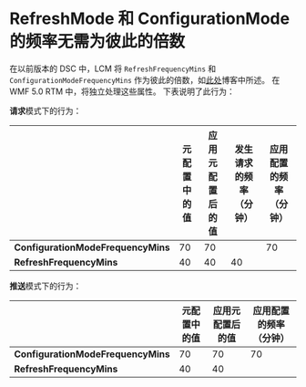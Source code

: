# RefreshMode 和 ConfigurationMode 的频率无需为彼此的倍数

在以前版本的 DSC 中，LCM 将 `RefreshFrequencyMins` 和 `ConfigurationModeFrequencyMins` 作为彼此的倍数，如[此处](http://blogs.msdn.com/b/powershell/archive/2013/12/09/understanding-meta-configuration-in-windows-powershell-desired-state-configuration.aspx)博客中所述。 在 WMF 5.0 RTM 中，将独立处理这些属性。 下表说明了此行为：

**请求**模式下的行为： 

|                                  |**元配置中的值**|**应用元配置后的值**|**发生请求的频率（分钟）**|**应用配置的频率（分钟）**|
|----------------------------------|-------------------------------|---------------------------------------------|------------------------------------|------------------------------------------------|
|**ConfigurationModeFrequencyMins**|70                             |70                                           |                                    |70                                              |
|**RefreshFrequencyMins**          |40                             |40                                           |40                                  |                                                |

**推送**模式下的行为：

|                                  |**元配置中的值**|**应用元配置后的值**|**应用配置的频率（分钟）**|
|----------------------------------|-------------------------------|---------------------------------------------|------------------------------------------------|
|**ConfigurationModeFrequencyMins**|70                             |70                                           |70                                              |
|**RefreshFrequencyMins**          |40                             |40                                           |                                                |
<!--HONumber=Mar16_HO2-->
